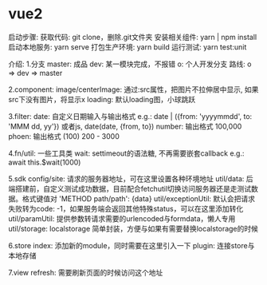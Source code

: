 # vue2

启动步骤:
获取代码: git clone，删除.git文件夹
安装相关组件: yarn | npm install
启动本地服务: yarn serve
打包生产环境: yarn build
运行测试: yarn test:unit

介绍:
1.分支
  master: 成品
  dev: 某一模块完成，不报错
  o: 个人开发分支
  路线: o => dev => master
  
2.component:
  image/centerImage: 通过:src属性，把图片不拉伸居中显示, 如果src下没有图片，将显示x
  loading: 默认loading图，小球跳跃

3.filter:
  date: 自定义日期输入与输出格式
    e.g.: date | ({from: 'yyyymmdd', to: 'MMM dd, yy'}) 或者js, date(date, {from, to})
   number: 输出格式 100,000
   phoen: 输出格式 (100) 200 - 3000
  
 4.fn/util: 一些工具类
  wait: settimeout的语法糖, 不再需要嵌套callback
    e.g.: await this.$wait(1000)
    
5.sdk
  config/site: 请求的服务器地址，可在这里设置各种环境地址
  util/data: 后端搭建前，自定义测试成功数据，目前配合fetchutil切换访问服务器还是走测试数据。格式键值对 'METHOD path/path': {data}
  util/exceptionUtil: 默认会把请求失败转为code: -1，如果服务端会返回其他特殊status，可以在这里添加转化
  util/paramUtil: 提供参数转请求需要的urlencoded与formdata，懒人专用
  util/storage: localstorage 简单封装，方便与如果有需要替换localstorage的时候
  
6.store
  index: 添加新的module，同时需要在这里引入一下
  plugin: 连接store与本地存储
  
7.view
  refresh: 需要刷新页面的时候访问这个地址
